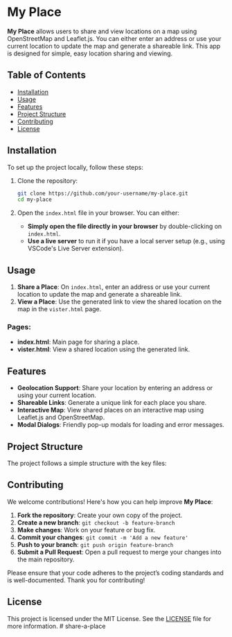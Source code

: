 # My Place

**My Place** allows users to share and view locations on a map using OpenStreetMap and Leaflet.js. You can either enter an address or use your current location to update the map and generate a shareable link. This app is designed for simple, easy location sharing and viewing.

## Table of Contents

- [Installation](#installation)
- [Usage](#usage)
- [Features](#features)
- [Project Structure](#project-structure)
- [Contributing](#contributing)
- [License](#license)

## Installation

To set up the project locally, follow these steps:

1. Clone the repository:

   ```sh
   git clone https://github.com/your-username/my-place.git
   cd my-place
   ```

2. Open the `index.html` file in your browser. You can either:

   - **Simply open the file directly in your browser** by double-clicking on `index.html`.
   - **Use a live server** to run it if you have a local server setup (e.g., using VSCode's Live Server extension).

## Usage

1. **Share a Place**: On `index.html`, enter an address or use your current location to update the map and generate a shareable link.
2. **View a Place**: Use the generated link to view the shared location on the map in the `vister.html` page.

### Pages:

- **index.html**: Main page for sharing a place.
- **vister.html**: View a shared location using the generated link.

## Features

- **Geolocation Support**: Share your location by entering an address or using your current location.
- **Shareable Links**: Generate a unique link for each place you share.
- **Interactive Map**: View shared places on an interactive map using Leaflet.js and OpenStreetMap.
- **Modal Dialogs**: Friendly pop-up modals for loading and error messages.

## Project Structure

The project follows a simple structure with the key files:


## Contributing

We welcome contributions! Here's how you can help improve **My Place**:

1. **Fork the repository**: Create your own copy of the project.
2. **Create a new branch**: `git checkout -b feature-branch`
3. **Make changes**: Work on your feature or bug fix.
4. **Commit your changes**: `git commit -m 'Add a new feature'`
5. **Push to your branch**: `git push origin feature-branch`
6. **Submit a Pull Request**: Open a pull request to merge your changes into the main repository.

Please ensure that your code adheres to the project’s coding standards and is well-documented. Thank you for contributing!

## License

This project is licensed under the MIT License. See the [LICENSE](LICENSE) file for more information.
#   s h a r e - a - p l a c e 
 
 

